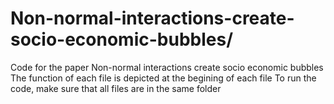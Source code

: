 # Non-normal-interactions-create-socio-economic-bubbles/
Code for the paper Non-normal interactions create socio economic bubbles
The function of each file is depicted at the begining of each file
To run the code, make sure that all files are in the same folder
